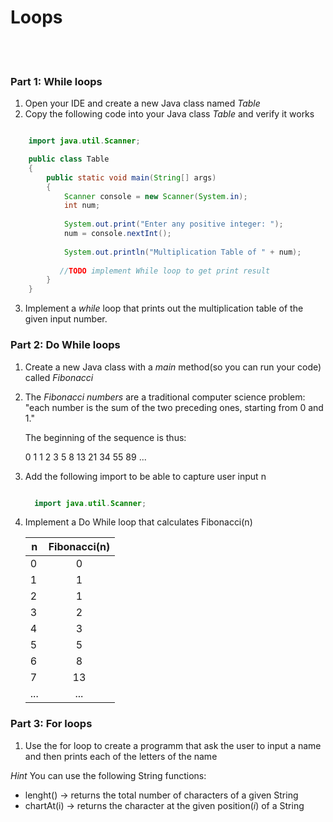 # Loops
<br/>
<br/>

### Part 1: While loops
1. Open your IDE and create a new Java class named *Table*
2. Copy the following code into your Java class *Table* and verify it works

```java

	import java.util.Scanner;

	public class Table
	{
	    public static void main(String[] args)
	    {
	        Scanner console = new Scanner(System.in);
	        int num;
	        
	        System.out.print("Enter any positive integer: ");
	        num = console.nextInt();
	                
	        System.out.println("Multiplication Table of " + num);
	        
	       //TODO implement While loop to get print result
	    }
	}
```
3. Implement a *while* loop that prints out the multiplication table of the given input number.

### Part 2: Do While loops
1. Create a new Java class with a *main* method(so you can run your code) called *Fibonacci*
2. The *Fibonacci numbers* are a traditional computer science problem: "each number is the sum of the two preceding ones, starting from 0 and 1."  

	The beginning of the sequence is thus:

	0 1 1 2 3 5 8 13 21 34 55 89 ...

3. Add the following import to be able to capture user input n 

	  ```java

	    import java.util.Scanner;

	  ````
    
4. Implement a Do While loop that calculates Fibonacci(n)


	|       n       |  Fibonacci(n) | 
	| ------------- |:-------------:| 
	|       0       |       0       |
	|       1       |       1       |
	|       2       |       1       |
	|       3       |       2       |
	|       4       |       3       |
	|       5       |       5       |
	|       6       |       8       |
	|       7       |       13      |
	|      ...      |      ...      |
	
### Part 3: For loops
1. Use the for loop to create a programm that ask the user to input a name and then prints each of the letters of the name
	
*Hint* You can use the following String functions:
- lenght() -> returns the total number of characters of a given String
- chartAt(i) -> returns the character at the given position(*i*) of a String

